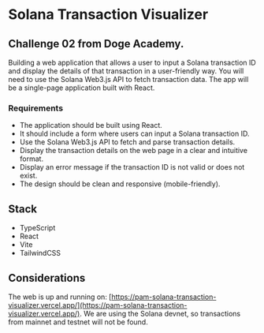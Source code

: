 # Solana Transaction Visualizer

## Challenge 02 from Doge Academy.
Building a web application that allows a user to input a Solana transaction ID and display the details of that 
transaction in a user-friendly way. You will need to use the Solana Web3.js API to fetch transaction data. The app will 
be a single-page application built with React.

### Requirements
- The application should be built using React.
- It should include a form where users can input a Solana transaction ID.
- Use the Solana Web3.js API to fetch and parse transaction details.
- Display the transaction details on the web page in a clear and intuitive format.
- Display an error message if the transaction ID is not valid or does not exist.
- The design should be clean and responsive (mobile-friendly).

## Stack
- TypeScript
- React
- Vite
- TailwindCSS

## Considerations
The web is up and running on: [https://pam-solana-transaction-visualizer.vercel.app/](https://pam-solana-transaction-visualizer.vercel.app/).
We are using the Solana devnet, so transactions from mainnet and testnet will not be found.